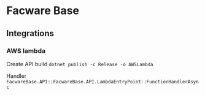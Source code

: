 
# Facware Base

## Integrations

### AWS lambda

Create API build
`dotnet publish -c Release -o AWSLambda`

Handler
`FacwareBase.API::FacwareBase.API.LambdaEntryPoint::FunctionHandlerAsync`
